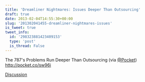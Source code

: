 ```yaml
---
title: 'Dreamliner Nightmares: Issues Deeper Than Outsourcing'
draft: true
date: 2013-02-04T14:55:30+00:00
slug: '201302041455-dreamliner-nightmares-issues'
is_tweet: true
tweet_info:
  id: '298323881423409153'
  type: 'post'
  is_thread: False
---
```




The 787's Problems Run Deeper Than Outsourcing (via [@Pocket](https://x.com/Pocket)) <http://pocket.co/sw96i>

[Discussion](https://x.com/sytelus/status/298323881423409153)
